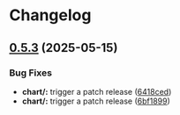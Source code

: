 # Changelog

## [0.5.3](https://github.com/aajimal/fluffy-goggles/compare/chart-omgwtfbbq-v0.5.2...chart-omgwtfbbq-v0.5.3) (2025-05-15)


### Bug Fixes

* **chart/:** trigger a patch release ([6418ced](https://github.com/aajimal/fluffy-goggles/commit/6418ced9c1160a829fbbf35c2dccf28874c6e7cf))
* **chart/:** trigger a patch release ([6bf1899](https://github.com/aajimal/fluffy-goggles/commit/6bf1899ff1c09b89634aabd45e489573d1a78fe4))
